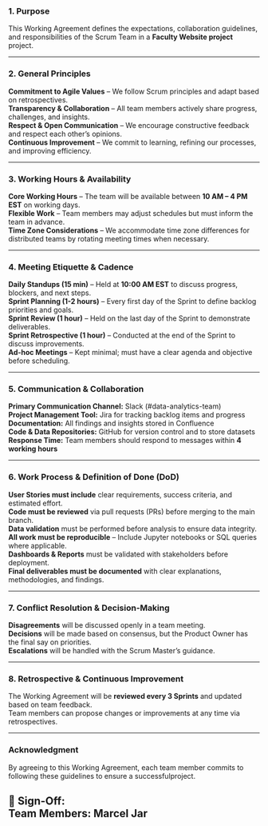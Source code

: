 ### **1. Purpose**  
This Working Agreement defines the expectations, collaboration guidelines, and responsibilities of the Scrum Team in a **Faculty Website project** project.

---

### **2. General Principles**  
**Commitment to Agile Values** – We follow Scrum principles and adapt based on retrospectives.  
**Transparency & Collaboration** – All team members actively share progress, challenges, and insights.  
**Respect & Open Communication** – We encourage constructive feedback and respect each other’s opinions.  
**Continuous Improvement** – We commit to learning, refining our processes, and improving efficiency.  

---

### **3. Working Hours & Availability**  
**Core Working Hours** – The team will be available between **10 AM – 4 PM EST** on working days.  
**Flexible Work** – Team members may adjust schedules but must inform the team in advance.  
**Time Zone Considerations** – We accommodate time zone differences for distributed teams by rotating meeting times when necessary.  

---

### **4. Meeting Etiquette & Cadence**  
**Daily Standups (15 min)** – Held at **10:00 AM EST** to discuss progress, blockers, and next steps.  
**Sprint Planning (1-2 hours)** – Every first day of the Sprint to define backlog priorities and goals.  
**Sprint Review (1 hour)** – Held on the last day of the Sprint to demonstrate deliverables.  
**Sprint Retrospective (1 hour)** – Conducted at the end of the Sprint to discuss improvements.  
**Ad-hoc Meetings** – Kept minimal; must have a clear agenda and objective before scheduling.  

---

### **5. Communication & Collaboration**  
**Primary Communication Channel:** Slack (#data-analytics-team)  
**Project Management Tool:** Jira for tracking backlog items and progress  
**Documentation:** All findings and insights stored in Confluence  
**Code & Data Repositories:** GitHub for version control and to store datasets  
**Response Time:** Team members should respond to messages within **4 working hours**  

---

### **6. Work Process & Definition of Done (DoD)**  
**User Stories must include** clear requirements, success criteria, and estimated effort.  
**Code must be reviewed** via pull requests (PRs) before merging to the main branch.  
**Data validation** must be performed before analysis to ensure data integrity.  
**All work must be reproducible** – Include Jupyter notebooks or SQL queries where applicable.  
**Dashboards & Reports** must be validated with stakeholders before deployment.  
**Final deliverables must be documented** with clear explanations, methodologies, and findings.  

---

### **7. Conflict Resolution & Decision-Making**  
**Disagreements** will be discussed openly in a team meeting.  
**Decisions** will be made based on consensus, but the Product Owner has the final say on priorities.  
**Escalations** will be handled with the Scrum Master’s guidance.  

---

### **8. Retrospective & Continuous Improvement**  
The Working Agreement will be **reviewed every 3 Sprints** and updated based on team feedback.  
Team members can propose changes or improvements at any time via retrospectives.  

---

### **Acknowledgment**  
By agreeing to this Working Agreement, each team member commits to following these guidelines to ensure a successfulproject.  

📝 **Sign-Off:**  
**Team Members:**
Marcel Jar
---

